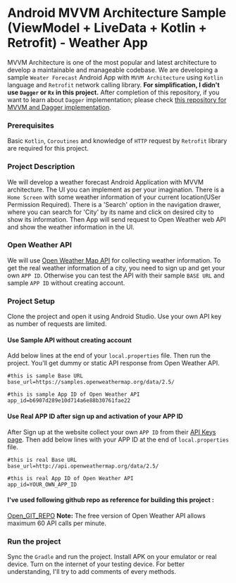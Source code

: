 # Android MVVM Architecture Sample (ViewModel + LiveData + Kotlin + Retrofit) - Weather App

MVVM Architecture is one of the most popular and latest architecture to develop a maintainable and manageable codebase. We are developing a sample `Weater Forecast` Android App with `MVVM Architecture` using `Kotlin` language and `Retrofit` network calling library. **For simplification, I didn't use `Dagger` or `Rx` in this project.** After completion of this repository, if you want to learn about `Dagger` implementation; please check [this repository for MVVM and Dagger implementation](https://github.com/hasancse91/weather-app-android-mvvm-dagger).

### Prerequisites
Basic `Kotlin`, `Coroutines` and knowledge of `HTTP` request by `Retrofit` library are required for this project.

### Project Description
We will develop a weather forecast Android Application with MVVM architecture. The UI you can implement as per your imagination. There is a `Home Screen` with some weather information of your current location(USer Permission Required). There is a 'Search' option in the navigation drawer, where you can search for 'City' by its name and click on desired city to show its information. Then App will send request to Open Weather web API and show the weather information in the UI.

### Open Weather API
We will use [Open Weather Map API](https://openweathermap.org/api) for collecting weather information. To get the real weather information of a city, you need to sign up and get your own `APP ID`. Otherwise you can test the API with their sample `BASE URL` and sample `APP ID` without creating account.

### Project Setup
Clone the project and open it using Android Studio. Use your own API key as number of requests are limited. 

#### Use Sample API without creating account
Add below lines at the end of your `local.properties` file. Then run the project. You'll get dummy or static API response from Open Weather API.
```properties
#this is sample Base URL
base_url=https://samples.openweathermap.org/data/2.5/

#this is sample App ID of Open Weather API
app_id=b6907d289e10d714a6e88b30761fae22
```
#### Use Real APP ID after sign up and activation of your APP ID
After Sign up at the website collect your own `APP ID` from their [API Keys page](https://home.openweathermap.org/api_keys). Then add below lines with your APP ID at the end of `local.properties` file.
```properties
#this is real Base URL
base_url=http://api.openweathermap.org/data/2.5/

#this is real App ID of Open Weather API
app_id=YOUR_OWN_APP_ID
```
#### I've used following github repo as reference for building this project :
[Open_GIT_REPO](https://github.com/hasancse91/weather-app-android-mvvm/)
**Note:** The free version of Open Weather API allows maximum 60 API calls per minute.
### Run the project
Sync the `Gradle` and run the project. Install APK on your emulator or real device. Turn on the internet of your testing device. For better understanding, I'll try to add comments of every methods.
